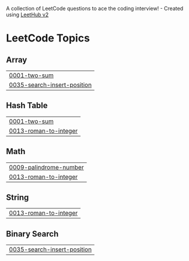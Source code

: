 A collection of LeetCode questions to ace the coding interview! - Created using [LeetHub v2](https://github.com/arunbhardwaj/LeetHub-2.0)
<!---LeetCode Topics Start-->
# LeetCode Topics
## Array
|  |
| ------- |
| [0001-two-sum](https://github.com/swalih07/leetcode/tree/master/0001-two-sum) |
| [0035-search-insert-position](https://github.com/swalih07/leetcode/tree/master/0035-search-insert-position) |
## Hash Table
|  |
| ------- |
| [0001-two-sum](https://github.com/swalih07/leetcode/tree/master/0001-two-sum) |
| [0013-roman-to-integer](https://github.com/swalih07/leetcode/tree/master/0013-roman-to-integer) |
## Math
|  |
| ------- |
| [0009-palindrome-number](https://github.com/swalih07/leetcode/tree/master/0009-palindrome-number) |
| [0013-roman-to-integer](https://github.com/swalih07/leetcode/tree/master/0013-roman-to-integer) |
## String
|  |
| ------- |
| [0013-roman-to-integer](https://github.com/swalih07/leetcode/tree/master/0013-roman-to-integer) |
## Binary Search
|  |
| ------- |
| [0035-search-insert-position](https://github.com/swalih07/leetcode/tree/master/0035-search-insert-position) |
<!---LeetCode Topics End-->